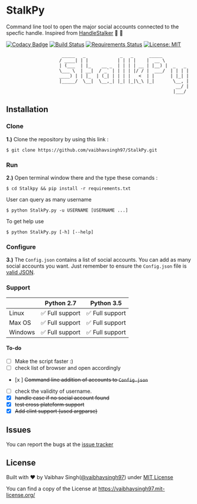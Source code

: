 # StalkPy

Command line tool to open the major social accounts connected to the specfic handle. Inspired from [HandleStalker](https://github.com/samanthakem/HandleStalker) :dancer: :rocket:

[![Codacy Badge](https://api.codacy.com/project/badge/Grade/50ce8c28eb9d48afa53a544aa9f208d2)](https://www.codacy.com/app/vaibhavsingh97/StalkPy?utm_source=github.com&utm_medium=referral&utm_content=vaibhavsingh97/StalkPy&utm_campaign=Badge_Grade) [![Build Status](https://travis-ci.org/vaibhavsingh97/StalkPy.svg?branch=master)](https://travis-ci.org/vaibhavsingh97/StalkPy) [![Requirements Status](https://requires.io/github/vaibhavsingh97/StalkPy/requirements.svg?branch=master)](https://requires.io/github/vaibhavsingh97/StalkPy/requirements/?branch=master) [![License: MIT](https://img.shields.io/badge/License-MIT-blue.svg)](https://vaibhavsingh97.mit-license.org/) <!-- https://github.com/jackton1/script_install -->

```
                     _____   _             _   _      _____          
                    / ____| | |           | | | |    |  __ \         
                    | (___  | |_    __ _  | | | | __ | |__) |  _   _
                    \___ \  | __|  / _` | | | | |/ / |  ___/  | | | |
                    ____) | | |_  | (_| | | | |   <  | |      | |_| |
                    |_____/  \__|  \__,_| |_| |_|\_\ |_|       \__, |
                                                                __/ |
                                                               |___/
```

## Installation

### Clone

**1.)** Clone the repository by using this link :

```
$ git clone https://github.com/vaibhavsingh97/StalkPy.git
```

### Run

**2.)** Open terminal window there and the type these comands :

```
$ cd Stalkpy && pip install -r requirements.txt
```

User can query as many username

```
$ python StalkPy.py -u USERNAME [USERNAME ...]
```

To get help use

```
$ python StalkPy.py [-h] [--help]
```

### Configure

**3.)** The `Config.json` contains a list of social accounts. You can add as many social accounts you want. Just remember to ensure the `Config.json` file is [valid JSON](http://jsonlint.com/).

### Support

|         | Python 2.7                      | Python 3.5                      |
|---------|---------------------------------|---------------------------------|
| Linux   | :white_check_mark: Full support | :white_check_mark: Full support |
| Max OS  | :white_check_mark: Full support | :white_check_mark: Full support |
| Windows | :white_check_mark: Full support | :white_check_mark: Full support |

#### To-do

- [ ] Make the script faster :)
- [ ] check list of browser and open accordingly
- [x ] ~~Command line addition of accounts to `Config.json`~~
- [ ] check the validity of username.
- [x] ~~handle case if no social account found~~
- [x] ~~test cross plateform support~~
- [x] ~~Add clint support (used argparse)~~

## Issues

You can report the bugs at the [issue tracker](https://github.com/vaibhavsingh97/StalkPy/issues)

## License

Built with ♥ by Vaibhav Singh([@vaibhavsingh97](https://github.com/vaibhavsingh97)) under [MIT License](https://vaibhavsingh97.mit-license.org/)

You can find a copy of the License at <https://vaibhavsingh97.mit-license.org/>

